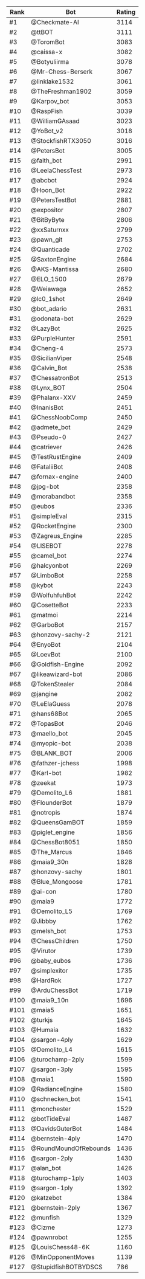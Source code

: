 Rank|Bot|Rating
---|---|---
#1|@Checkmate-AI|3114
#2|@ttBOT|3111
#3|@ToromBot|3083
#4|@caissa-x|3082
#5|@Botyuliirma|3078
#6|@Mr-Chess-Berserk|3067
#7|@linklake1532|3061
#8|@TheFreshman1902|3059
#9|@Karpov_bot|3053
#10|@RaspFish|3039
#11|@WilliamGAsaad|3023
#12|@YoBot_v2|3018
#13|@StockfishRTX3050|3016
#14|@PetersBot|3005
#15|@faith_bot|2991
#16|@LeelaChessTest|2973
#17|@abcbot|2924
#18|@Hoon_Bot|2922
#19|@PetersTestBot|2881
#20|@expositor|2807
#21|@BitByByte|2806
#22|@xxSaturnxx|2799
#23|@pawn_git|2753
#24|@Quanticade|2702
#25|@SaxtonEngine|2684
#26|@AKS-Mantissa|2680
#27|@ELO_1500|2679
#28|@Weiawaga|2652
#29|@lc0_1shot|2649
#30|@bot_adario|2631
#31|@odonata-bot|2629
#32|@LazyBot|2625
#33|@PurpleHunter|2591
#34|@Cheng-4|2573
#35|@SicilianViper|2548
#36|@Calvin_Bot|2538
#37|@ChessatronBot|2513
#38|@Lynx_BOT|2504
#39|@Phalanx-XXV|2459
#40|@InanisBot|2451
#41|@ChessNoobComp|2450
#42|@admete_bot|2429
#43|@Pseudo-0|2427
#44|@catriever|2426
#45|@TestRustEngine|2409
#46|@FataliiBot|2408
#47|@fornax-engine|2400
#48|@jpg-bot|2358
#49|@morabandbot|2358
#50|@eubos|2336
#51|@simpleEval|2315
#52|@RocketEngine|2300
#53|@Zagreus_Engine|2285
#54|@LISEBOT|2278
#55|@camel_bot|2274
#56|@halcyonbot|2269
#57|@LimboBot|2258
#58|@kybot|2243
#59|@WolfuhfuhBot|2242
#60|@CosetteBot|2233
#61|@matmoi|2214
#62|@GarboBot|2157
#63|@honzovy-sachy-2|2121
#64|@EnyoBot|2104
#65|@LoevBot|2100
#66|@Goldfish-Engine|2092
#67|@likeawizard-bot|2086
#68|@TokenStealer|2084
#69|@jangine|2082
#70|@LeElaGuess|2078
#71|@hans68Bot|2065
#72|@TopasBot|2046
#73|@maello_bot|2045
#74|@myopic-bot|2038
#75|@BLANK_BOT|2006
#76|@fathzer-jchess|1998
#77|@Karl-bot|1982
#78|@zeekat|1973
#79|@Demolito_L6|1881
#80|@FlounderBot|1879
#81|@notropis|1874
#82|@QueensGamBOT|1859
#83|@piglet_engine|1856
#84|@ChessBot8051|1850
#85|@The_Marcus|1846
#86|@maia9_30n|1828
#87|@honzovy-sachy|1801
#88|@Blue_Mongoose|1781
#89|@ai-con|1780
#90|@maia9|1772
#91|@Demolito_L5|1769
#92|@Jibbby|1762
#93|@melsh_bot|1753
#94|@ChessChildren|1750
#95|@Virutor|1739
#96|@baby_eubos|1736
#97|@simplexitor|1735
#98|@HardRok|1727
#99|@ArduChessBot|1719
#100|@maia9_10n|1696
#101|@maia5|1651
#102|@turkjs|1645
#103|@Humaia|1632
#104|@sargon-4ply|1629
#105|@Demolito_L4|1615
#106|@turochamp-2ply|1599
#107|@sargon-3ply|1595
#108|@maia1|1590
#109|@RadianceEngine|1580
#110|@schnecken_bot|1541
#111|@monchester|1529
#112|@botTideEval|1487
#113|@DavidsGuterBot|1484
#114|@bernstein-4ply|1470
#115|@RoundMoundOfRebounds|1436
#116|@sargon-2ply|1430
#117|@alan_bot|1426
#118|@turochamp-1ply|1403
#119|@sargon-1ply|1392
#120|@katzebot|1384
#121|@bernstein-2ply|1367
#122|@munfish|1329
#123|@Cizme|1273
#124|@pawnrobot|1255
#125|@LouisChess48-6K|1160
#126|@MinOpponentMoves|1139
#127|@StupidfishBOTBYDSCS|786
